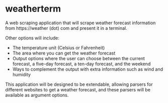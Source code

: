 # weatherterm

A web scraping application that will scrape weather forecast information from https://weather (dot) com and present it in a terminal.

Other options will include:

* The temperature unit (Celsius or Fahrenheit)
* The area where you can get the weather forecast
* Output options where the user can choose between the current forecast, a five-day forecast, a ten-day forecast, and the weekend
* Ways to complement the output with extra information such as wind and humidity

This application will be designed to be extendable, allowing parsers for different websites to get a weather forecast, and these parsers will be available as argument options.
